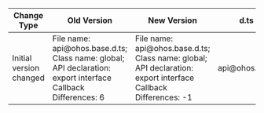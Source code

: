 | Change Type | Old Version | New Version | d.ts File |
| ---- | ------ | ------ | -------- |
|Initial version changed|File name: api\@ohos.base.d.ts;<br>Class name: global;<br>API declaration:  export interface Callback<br>Differences: 6|File name: api\@ohos.base.d.ts;<br>Class name: global;<br>API declaration:  export interface Callback<br>Differences: -1|api\@ohos.base.d.ts|

